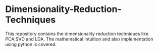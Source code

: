 # Dimensionality-Reduction-Techniques
This repository contains the dimensionality reduction techniques like PCA,SVD and LDA. The mathematical intuition and also implementation using python is covered.
